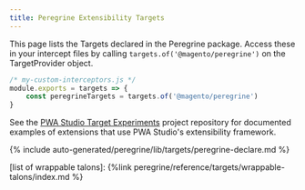 ```yaml
---
title: Peregrine Extensibility Targets
---
```


This page lists the Targets declared in the Peregrine package.
Access these in your intercept files by calling `targets.of('@magento/peregrine')` on the TargetProvider object.

```js
/* my-custom-interceptors.js */
module.exports = targets => {
    const peregrineTargets = targets.of('@magento/peregrine')
}
```

See the [PWA Studio Target Experiments][] project repository for documented examples of extensions that use PWA Studio's extensibility framework.

<!--
The reference doc content is generated automatically from the source code.
To update this section, update the doc blocks in the source code
-->

{% include auto-generated/peregrine/lib/targets/peregrine-declare.md %}

[list of wrappable talons]: {%link peregrine/reference/targets/wrappable-talons/index.md %}

[pwa studio target experiments]: https://github.com/magento-research/pwa-studio-target-experiments
